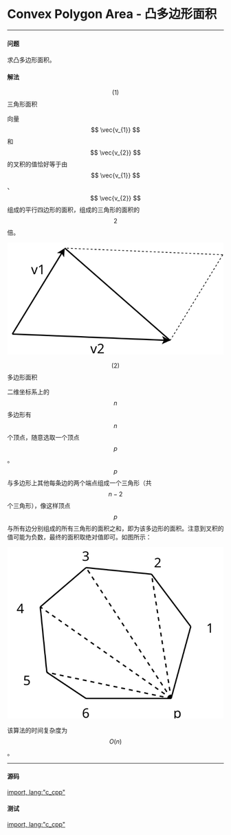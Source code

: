 <script type="text/javascript" src="https://cdnjs.cloudflare.com/ajax/libs/mathjax/2.7.1/MathJax.js?config=TeX-AMS-MML_HTMLorMML"/></script>
<script> gitbook.events.bind("page.change", function() { MathJax.Hub.Queue(["Typeset",MathJax.Hub]); } </script>

# Convex Polygon Area - 凸多边形面积

--------

#### 问题

求凸多边形面积。

#### 解法

$$ (1) $$ 三角形面积

向量$$ \vec{v_{1}} $$和$$ \vec{v_{2}} $$的叉积的值恰好等于由$$ \vec{v_{1}} $$、$$ \vec{v_{2}} $$组成的平行四边形的面积，组成的三角形的面积的$$ 2 $$倍。

![ConvexPolygonArea1.svg](../res/ConvexPolygonArea1.svg)

$$ (2) $$ 多边形面积

二维坐标系上的$$ n $$多边形有$$ n $$个顶点，随意选取一个顶点$$ p $$。$$ p $$与多边形上其他每条边的两个端点组成一个三角形（共$$ n - 2 $$个三角形），像这样顶点$$ p $$与所有边分别组成的所有三角形的面积之和，即为该多边形的面积。注意到叉积的值可能为负数，最终的面积取绝对值即可。如图所示：

![ConvexPolygonArea2.svg](../res/ConvexPolygonArea2.svg)

该算法的时间复杂度为$$ O(n) $$。

--------

#### 源码

[import, lang:"c_cpp"](../../../../src/AnalyticGeometry/Polygon/ConvexPolygonArea.h)


#### 测试

[import, lang:"c_cpp"](../../../../src/AnalyticGeometry/Polygon/ConvexPolygonArea.cpp)
